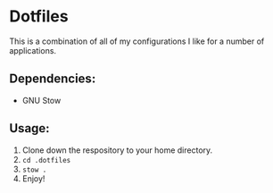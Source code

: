# Dotfiles

This is a combination of all of my configurations I like for a number of applications.

## Dependencies:

- GNU Stow

## Usage:

1. Clone down the respository to your home directory.
2. `cd .dotfiles`
3. `stow .`
4. Enjoy!
